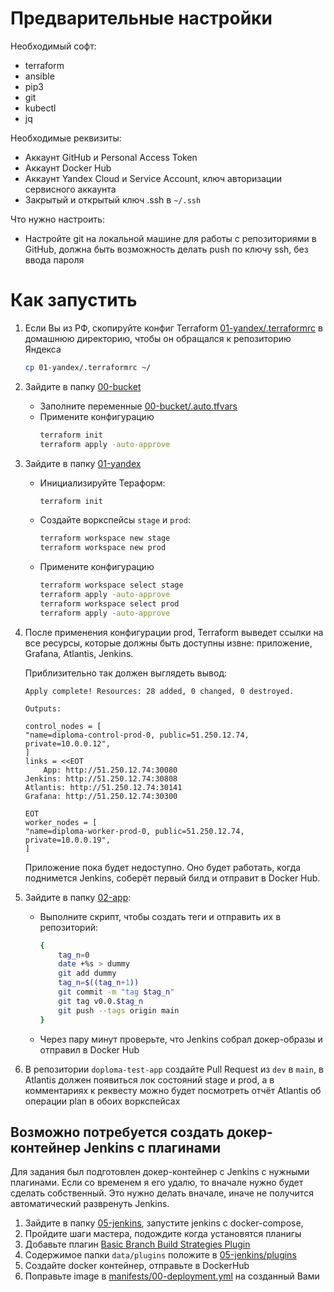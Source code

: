 # Предварительные настройки 

Необходимый софт:
- terraform
- ansible
- pip3
- git
- kubectl
- jq

Необходимые реквизиты:
- Аккаунт GitHub и Personal Access Token
- Аккаунт Docker Hub
- Аккаунт Yandex Cloud и Service Account, ключ авторизации сервисного аккаунта
- Закрытый и открытый ключ .ssh в `~/.ssh`

Что нужно настроить:
- Настройте git на локальной машине для работы с репозиториями в GitHub, должна быть возможность делать push по ключу ssh, без ввода пароля

# Как запустить

1. Если Вы из РФ, скопируйте конфиг Terraform [01-yandex/.terraformrc](01-yandex/.terraformrc) в домашнюю директорию, чтобы он обращался к репозиторию Яндекса
    ```bash
    cp 01-yandex/.terraformrc ~/
    ```
1. Зайдите в папку [00-bucket](00-bucket)
    - Заполните переменные [00-bucket/.auto.tfvars](00-bucket/.auto.tfvars)
    - Примените конфигурацию
        ```bash
        terraform init
        terraform apply -auto-approve
        ```
1. Зайдите в папку [01-yandex](01-yandex)
    - Инициализируйте Тераформ:
        ```bash
        terraform init
        ```
    - Создайте воркспейсы `stage` и `prod`:
        ```bash
        terraform workspace new stage
        terraform workspace new prod
        ```
    - Примените конфигурацию
        ```bash
        terraform workspace select stage 
        terraform apply -auto-approve
        terraform workspace select prod 
        terraform apply -auto-approve
        ```
1. После применения конфигурации prod, Terraform выведет ссылки на все ресурсы, которые должны быть доступны извне: приложение, Grafana, Atlantis, Jenkins.

    Приблизительно так должен выглядеть вывод:
    ```console
    Apply complete! Resources: 28 added, 0 changed, 0 destroyed.

    Outputs:

    control_nodes = [
    "name=diploma-control-prod-0, public=51.250.12.74, private=10.0.0.12",
    ]
    links = <<EOT
        App: http://51.250.12.74:30080
    Jenkins: http://51.250.12.74:30808
    Atlantis: http://51.250.12.74:30141
    Grafana: http://51.250.12.74:30300

    EOT
    worker_nodes = [
    "name=diploma-worker-prod-0, public=51.250.12.74, private=10.0.0.19",
    ]
    ```

    Приложение пока будет недоступно. Оно будет работать, когда поднимется Jenkins, соберёт первый билд и отправит в Docker Hub.

1. Зайдите в папку [02-app](02-app):
    - Выполните скрипт, чтобы создать теги и отправить их в репозиторий:
        ```bash
        {
            tag_n=0
            date +%s > dummy
            git add dummy 
            tag_n=$((tag_n+1))
            git commit -m "tag $tag_n"
            git tag v0.0.$tag_n
            git push --tags origin main
        }
        ```
    - Через пару минут проверьте, что Jenkins собрал докер-образы и отправил в Docker Hub
1. В репозитории `doploma-test-app` создайте Pull Request из `dev` в `main`, в Atlantis должен появиться лок состояний stage и prod, а в комментариях к реквесту можно будет посмотреть отчёт Atlantis об операции plan в обоих воркспейсах

## Возможно потребуется создать докер-контейнер Jenkins с плагинами

Для задания был подготовлен докер-контейнер с Jenkins с нужными плагинами. Если со временем я его удалю, то вначале нужно будет сделать собственный. Это нужно делать вначале, иначе не получится автоматический развренуть Jenkins.

1. Зайдите в папку [05-jenkins](05-jenkins), запустите jenkins с docker-compose, 
1. Пройдите шаги мастера, подождите когда установятся планигы
1. Добавьте плагин [Basic Branch Build Strategies Plugin](https://github.com/jenkinsci/basic-branch-build-strategies-plugin)
1. Содержимое папки `data/plugins` положите в [05-jenkins/plugins](05-jenkins/plugins)
1. Создайте docker контейнер, отправьте в DockerHub
1. Поправьте image в [manifests/00-deployment.yml](manifests/00-deployment.yml) на созданный Вами
